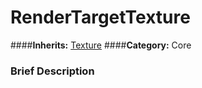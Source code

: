 #  RenderTargetTexture  
####**Inherits:** [Texture](class_texture)
####**Category:** Core

###  Brief Description  

